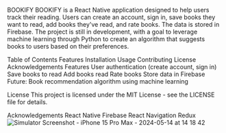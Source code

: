 BOOKIFY
BOOKIFY is a React Native application designed to help users track their reading. Users can create an account, sign in, save books they want to read, add books they've read, and rate books. The data is stored in Firebase. The project is still in development, with a goal to leverage machine learning through Python to create an algorithm that suggests books to users based on their preferences.

Table of Contents
Features
Installation
Usage
Contributing
License
Acknowledgements
Features
User authentication (create account, sign in)
Save books to read
Add books read
Rate books
Store data in Firebase
Future: Book recommendation algorithm using machine learning


License
This project is licensed under the MIT License - see the LICENSE file for details.

Acknowledgements
React Native
Firebase
React Navigation
Redux
![Simulator Screenshot - iPhone 15 Pro Max - 2024-05-14 at 14 18 42](https://github.com/Cakewhale97/ReactNat/assets/121439769/d3291cb3-e4aa-480c-9a27-e062d04f7c99)

